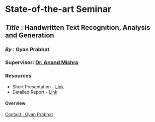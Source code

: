 # State-of-the-art Seminar <br>
## **_Title_** : Handwritten Text Recognition, Analysis and Generation
### **_By_** : Gyan Prabhat
### **__Supervisor__**: [Dr. Anand Mishra](https://anandmishra22.github.io/) <br>

### **Resources**
- Short Presentation - [Link]()
- Detailed Report - [Link]()

#### Overview


[Contact : Gyan Prabhat](prabhat.1@iitj.ac.in)
